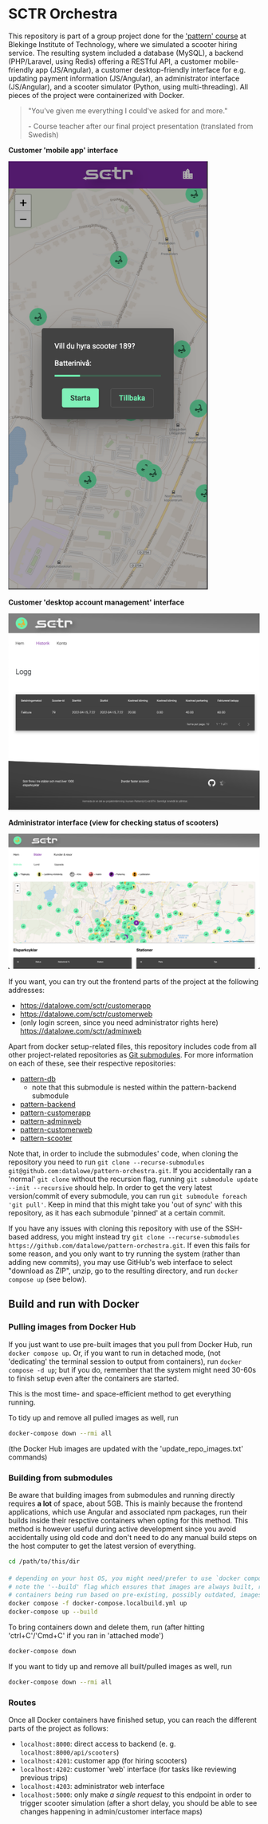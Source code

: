 # SCTR Orchestra
This repository is part of a group project done for the ['pattern' course](https://www.bth.se/utbildning/program-och-kurser/kurser/20232/BR4QJ/) at Blekinge Institute of Technology, where we simulated a scooter hiring service. The resulting system included a database (MySQL), a backend (PHP/Laravel, using Redis) offering a RESTful API, a customer mobile-friendly app (JS/Angular), a customer desktop-friendly interface for e.g. updating payment information (JS/Angular), an administrator interface (JS/Angular), and a scooter simulator (Python, using multi-threading). All pieces of the project were containerized with Docker.

> "You've given me everything I could've asked for and more."
> 
> \- Course teacher after our final project presentation (translated from Swedish)

__Customer 'mobile app' interface__

<img width="400px" alt="An example screenshot of the customer app." src="./example_images/customerapp_ex.png">

__Customer 'desktop account management' interface__

<img width="600px" alt="An example screenshot of the customer account management interface." src="./example_images/customerweb_ex.png">

__Administrator interface (view for checking status of scooters)__

<img width="600px" alt="An example screenshot of the administrator interface." src="./example_images/admin_ex.png">

If you want, you can try out the frontend parts of the project at the following addresses:
* https://datalowe.com/sctr/customerapp
* https://datalowe.com/sctr/customerweb
* (only login screen, since you need administrator rights here) https://datalowe.com/sctr/adminweb

Apart from docker setup-related files, this repository includes code from all other project-related repositories as [Git submodules](https://git-scm.com/book/en/v2/Git-Tools-Submodules). For more information on each of these, see their respective repositories:

* [pattern-db](https://github.com/joki20/pattern-db)
    + note that this submodule is nested within the pattern-backend submodule
* [pattern-backend](https://github.com/datalowe/pattern-backend)
* [pattern-customerapp](https://github.com/fahlstrm/pattern-customerapp)
* [pattern-adminweb](https://github.com/fahlstrm/pattern-adminweb)
* [pattern-customerweb](https://github.com/fahlstrm/pattern-customerweb)
* [pattern-scooter](https://github.com/jannikarlsson/pattern-scooter)

Note that, in order to include the submodules' code, when cloning the repository you need to run `git clone --recurse-submodules git@github.com:datalowe/pattern-orchestra.git`. If you accidentally ran a 'normal' `git clone` without the recursion flag, running `git submodule update --init --recursive` should help. In order to get the very latest version/commit of every submodule, you can run `git submodule foreach 'git pull'`. Keep in mind that this might take you 'out of sync' with this repository, as it has each submodule 'pinned' at a certain commit.

If you have any issues with cloning this repository with use of the SSH-based address, you might instead try `git clone --recurse-submodules https://github.com/datalowe/pattern-orchestra.git`. If even this fails for some reason, and you only want to try running the system (rather than adding new commits), you may use GitHub's web interface to select "download as ZIP", unzip, go to the resulting directory, and run `docker compose up` (see below).

## Build and run with Docker
### Pulling images from Docker Hub
If you just want to use pre-built images that you pull from Docker Hub, run `docker compose up`. Or, if you want to run in detached mode, (not 'dedicating' the terminal session to output from containers), run `docker compose -d up`; but if you do, remember that the system might need 30-60s to finish setup even after the containers are started.

This is the most time- and space-efficient method to get everything running.

To tidy up and remove all pulled images as well, run
```bash
docker-compose down --rmi all
```

(the Docker Hub images are updated with the 'update_repo_images.txt' commands)

### Building from submodules
Be aware that building images from submodules and running directly requires __a lot__ of space, about 5GB. This is mainly because the frontend applications, which use Angular and associated npm packages, run their builds inside their respctive containers when opting for this method. This method is however useful during active development since you avoid accidentally using old code and don't need to do any manual build steps on the host computer to get the latest version of everything.

```bash
cd /path/to/this/dir

# depending on your host OS, you might need/prefer to use `docker compose up` instead.
# note the '--build' flag which ensures that images are always built, rather than
# containers being run based on pre-existing, possibly outdated, images.
docker compose -f docker-compose.localbuild.yml up
docker-compose up --build
```

To bring containers down and delete them, run (after hitting 'ctrl+C'/'Cmd+C' if you ran in 'attached mode')
```bash
docker-compose down
```

If you want to tidy up and remove all built/pulled images as well, run
```bash
docker-compose down --rmi all
```

### Routes
Once all Docker containers have finished setup, you can reach the different parts of the project as follows:
* `localhost:8000`: direct access to backend (e. g. `localhost:8000/api/scooters`)
* `localhost:4201`: customer app (for hiring scooters)
* `localhost:4202`: customer 'web' interface (for tasks like reviewing previous trips)
* `localhost:4203`: administrator web interface
* `localhost:5000`: only make _a single request_ to this endpoint in order to trigger scooter simulation (after a short delay, you should be able to see changes happening in admin/customer interface maps)
